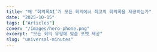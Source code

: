 ```yaml
---
title: "왜 ‘회의록AI’가 모든 회의에서 최고의 회의록을 제공하는가"
date: "2025-10-15"
tags: ["Articles"]
cover: "/images/hero-phone.png"
excerpt: "모든 회의 유형에 맞춘 포맷 제공"
slug: "universal-minutes"
---
```


<!-- TODO: /universal-minutes の本文を各言語に反映 -->
